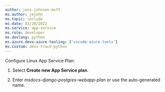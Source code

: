 ```yaml
---
author: jess-johnson-msft
ms.author: jejohn
ms.topic: include
ms.date: 01/28/2022
ms.service: app-service
ms.role: developer
ms.devlang: python
ms.azure.devx-azure-tooling: ['vscode-azure-tools']
ms.custom: devx-track-python
---
```


Configure Linux App Service Plan:

1. Select **Create new App Service plan**.

1. Enter *msdocs-django-postgres-webapp-plan* or use the auto-generated name.
